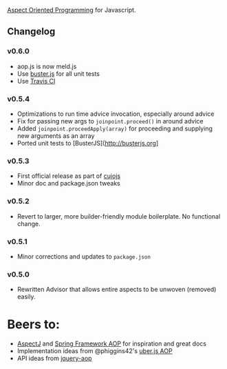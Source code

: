 [Aspect Oriented Programming](http://en.wikipedia.org/wiki/Aspect-oriented_programming "Aspect-oriented programming - Wikipedia, the free encyclopedia") for Javascript.

## Changelog

### v0.6.0

* aop.js is now meld.js
* Use [buster.js](http://busterjs.org) for all unit tests
* Use [Travis CI](http://travis-ci.org/cujojs/meld)

### v0.5.4

* Optimizations to run time advice invocation, especially around advice
* Fix for passing new args to `joinpoint.proceed()` in around advice
* Added `joinpoint.proceedApply(array)` for proceeding and supplying new arguments as an array
* Ported unit tests to [BusterJS](http://busterjs.org]

### v0.5.3

* First official release as part of [cujojs](http://github.com/cujojs)
* Minor doc and package.json tweaks

### v0.5.2

* Revert to larger, more builder-friendly module boilerplate.  No functional change.

### v0.5.1

* Minor corrections and updates to `package.json`

### v0.5.0

* Rewritten Advisor that allows entire aspects to be unwoven (removed) easily.

# Beers to:

* [AspectJ](http://www.eclipse.org/aspectj/) and [Spring Framework AOP](http://static.springsource.org/spring/docs/3.0.x/reference/aop.html) for inspiration and great docs
* Implementation ideas from @phiggins42's [uber.js AOP](https://github.com/phiggins42/uber.js/blob/master/lib/aop.js)
* API ideas from [jquery-aop](http://code.google.com/p/jquery-aop/)